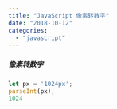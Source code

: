 ```yaml
---
title: "JavaScript 像素转数字"
date: "2018-10-12"
categories: 
  - "javascript"
---
```


##### 像素转数字

```javascript
let px = '1024px';
parseInt(px);
1024
```
